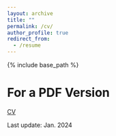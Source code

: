 ```yaml
---
layout: archive
title: ""
permalink: /cv/
author_profile: true
redirect_from:
  - /resume
---
```


{% include base_path %}


For a PDF Version
======
[CV](https://YifanYuan3.github.io/files/cv_yifan_yuan.pdf)


Last update: Jan. 2024
